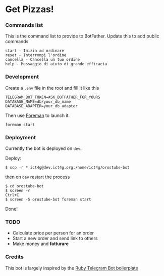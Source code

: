 # Get Pizzas!

### Commands list

This is the command list to provide to BotFather. Update this to add public commands

```
start - Inizia ad ordinare
reset - Interrompi l'ordine
cancella - Cancella un tuo ordine
help - Messaggio di aiuto di grande efficacia
```

### Development

Create a `.env` file in the root and fill it like this

```
TELEGRAM_BOT_TOKEN=ASK_BOTFATHER_FOR_YOURS
DATABASE_NAME=db/your_db_name
DATABASE_ADAPTER=your_db_adapter
```

Then use [Foreman](https://github.com/ddollar/foreman) to launch it.

```
foreman start
```

### Deployment

Currently the bot is deployed on `dev`.

Deploy:

```
$ scp -r * ict4g@dev.ict4g.org:/home/ict4g/orostube-bot
```

then on `dev` restart the process

```
$ cd orostube-bot
$ screen -r
Ctrl+C
$ screen -S orostube-bot foreman start
```

Done!

### TODO

* Calculate price per person for an order
* Start a new order and send link to others
* Make money and __fatturare__

### Credits

This bot is largely inspired by the [Ruby Telegram Bot boilerplate](https://github.com/MaximAbramchuck/ruby-telegram-bot-boilerplate)
